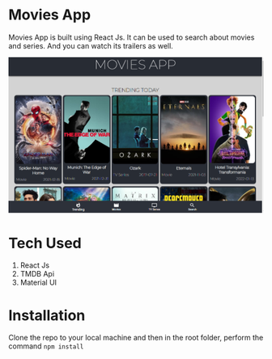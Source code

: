# Movies App

Movies App is built using React Js. It can be used to search about movies and series. And you can watch its trailers as well.

![](screenshot.png)

# Tech Used
1. React Js
2. TMDB Api
3. Material UI

# Installation
Clone the repo to your local machine and then in the root folder, perform the command ```npm install```
